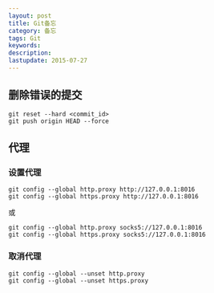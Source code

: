 ```yaml
---
layout: post
title: Git备忘
category: 备忘
tags: Git
keywords: 
description: 
lastupdate: 2015-07-27
---
```


## 删除错误的提交
	git reset --hard <commit_id>
	git push origin HEAD --force

## 代理
### 设置代理
	git config --global http.proxy http://127.0.0.1:8016
	git config --global https.proxy http://127.0.0.1:8016
或

	git config --global http.proxy socks5://127.0.0.1:8016
	git config --global https.proxy socks5://127.0.0.1:8016
### 取消代理
	git config --global --unset http.proxy
	git config --global --unset https.proxy